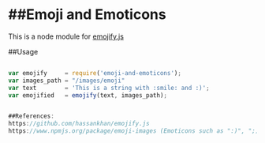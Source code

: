 ##Emoji and Emoticons
=========

This is a node module for [emojify.js](https://github.com/hassankhan/emojify.js)

##Usage

```js

var emojify     = require('emoji-and-emoticons');
var images_path = "/images/emoji"
var text        = 'This is a string with :smile: and :)';
var emojified   = emojify(text, images_path);


##References:
https://github.com/hassankhan/emojify.js
https://www.npmjs.org/package/emoji-images (Emoticons such as ":)", ";)" was not included)
